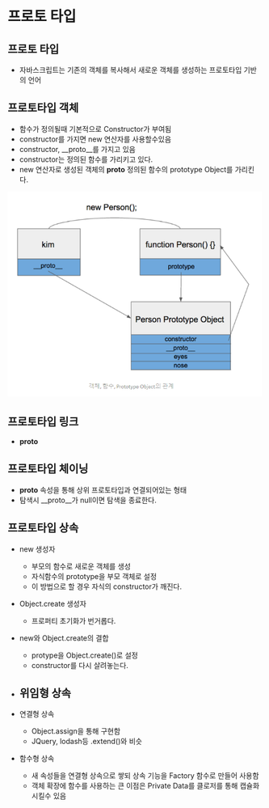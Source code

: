 # 프로토 타입
## 프로토 타입
- 자바스크립트는 기존의 객체를 복사해서 새로운 객체를 생성하는 프로토타입 기반의 언어

## 프로토타입 객체
- 함수가 정의될때 기본적으로 Constructor가 부여됨
- constructor를 가지면 new 연산자를 사용할수있음
- constructor, __proto__를 가지고 있음
- constructor는 정의된 함수를 가리키고 있다.
- new 연산자로 생성된 객체의 __proto__ 정의된 함수의 prototype Object를 가리킨다.

![prototype](./images/prototype.png)
## 프로토타입 링크
- __proto__ 

## 프로토타입 체이닝
- __proto__ 속성을 통해 상위 프로토타입과 연결되어있는 형태
- 탐색시 __proto__가 null이면 탐색을 종료한다.

## 프로토타입 상속
- new 생성자
    - 부모의 함수로 새로운 객체를 생성
    - 자식함수의 prototype을 부모 객체로 설정
    - 이 방법으로 할 경우 자식의 constructor가 깨진다.
- Object.create 생성자
    - 프로퍼티 초기화가 번거롭다.
- new와 Object.create의 결합
    - protype을 Object.create()로 설정
    - constructor를 다시 살려놓는다.

- 위임형 상속
    - 
- 연결형 상속
    - Object.assign을 통해 구현함
    - JQuery, lodash등 .extend()와 비슷
- 함수형 상속
    - 새 속성들을 연결형 상속으로 쌓되 상속 기능을 Factory 함수로 만들어 사용함
    - 객체 확장에 함수를 사용하는 큰 이점은 Private Data를 클로저를 통해 캡슐화 시킬수 있음
